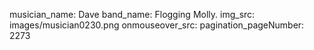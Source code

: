 musician_name: Dave
band_name: Flogging Molly.
img_src: images/musician0230.png
onmouseover_src: 
pagination_pageNumber: 2273
